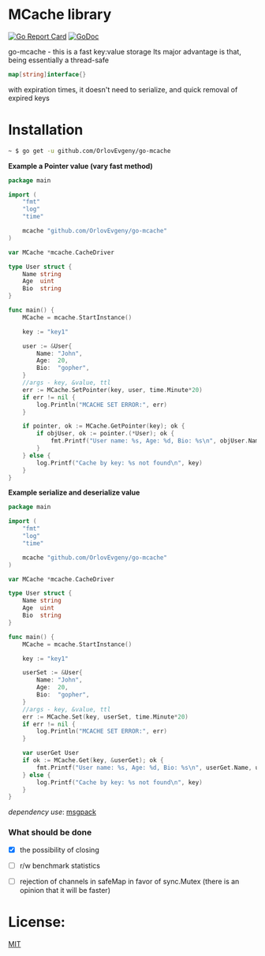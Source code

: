 # MCache library

[![Go Report Card](https://goreportcard.com/badge/github.com/OrlovEvgeny/go-mcache)](https://goreportcard.com/report/github.com/OrlovEvgeny/go-mcache)
[![GoDoc](https://godoc.org/github.com/OrlovEvgeny/go-mcache?status.svg)](https://godoc.org/github.com/OrlovEvgeny/go-mcache)

go-mcache - this is a fast key:value storage
Its major advantage is that, being essentially a thread-safe 
```go 
map[string]interface{}
``` 
with expiration times, it doesn't need to serialize, and quick removal of expired keys

# Installation

```bash
~ $ go get -u github.com/OrlovEvgeny/go-mcache
```



**Example a Pointer value (vary fast method)**

```go
package main

import (
	"fmt"
	"log"
	"time"

	mcache "github.com/OrlovEvgeny/go-mcache"
)

var MCache *mcache.CacheDriver

type User struct {
	Name string
	Age  uint
	Bio  string
}

func main() {
	MCache = mcache.StartInstance()

	key := "key1"

	user := &User{
		Name: "John",
		Age:  20,
		Bio:  "gopher",
	}
	//args - key, &value, ttl
	err := MCache.SetPointer(key, user, time.Minute*20)
	if err != nil {
		log.Println("MCACHE SET ERROR:", err)
	}

	if pointer, ok := MCache.GetPointer(key); ok {
		if objUser, ok := pointer.(*User); ok {
			fmt.Printf("User name: %s, Age: %d, Bio: %s\n", objUser.Name, objUser.Age, objUser.Bio)
		}
	} else {
		log.Printf("Cache by key: %s not found\n", key)
	}
}
```



**Example serialize and deserialize value**

```go
package main

import (
	"fmt"
	"log"
	"time"

	mcache "github.com/OrlovEvgeny/go-mcache"
)

var MCache *mcache.CacheDriver

type User struct {
	Name string
	Age  uint
	Bio  string
}

func main() {
	MCache = mcache.StartInstance()

	key := "key1"

	userSet := &User{
		Name: "John",
		Age:  20,
		Bio:  "gopher",
	}
	//args - key, &value, ttl
	err := MCache.Set(key, userSet, time.Minute*20)
	if err != nil {
		log.Println("MCACHE SET ERROR:", err)
	}

	var userGet User
	if ok := MCache.Get(key, &userGet); ok {
		fmt.Printf("User name: %s, Age: %d, Bio: %s\n", userGet.Name, userGet.Age, userGet.Bio)
	} else {
		log.Printf("Cache by key: %s not found\n", key)
	}
}
```


*dependency use*: [msgpack](https://github.com/vmihailenco/msgpack)

### What should be done

- [x] the possibility of closing
- [ ] r/w benchmark statistics
- [ ] rejection of channels in safeMap in favor of sync.Mutex (there is an opinion that it will be faster)




# License:

[MIT](LICENSE)

